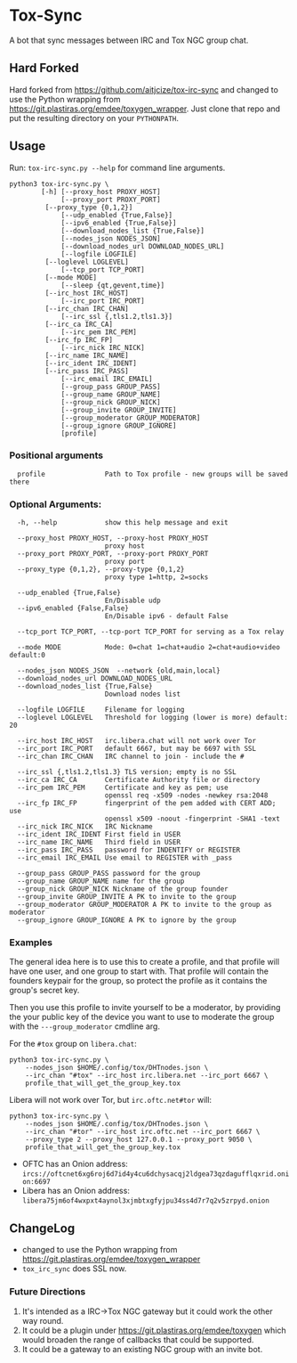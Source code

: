 # Tox-Sync

A bot that sync messages between IRC and Tox NGC group chat.

## Hard Forked

Hard forked from <https://github.com/aitjcize/tox-irc-sync>
and changed to use the Python wrapping from
<https://git.plastiras.org/emdee/toxygen_wrapper>.
Just clone that repo and put the resulting directory on your
```PYTHONPATH```.

## Usage

Run: ```tox-irc-sync.py --help``` for command line arguments.

```
python3 tox-irc-sync.py \
        [-h] [--proxy_host PROXY_HOST]
             [--proxy_port PROXY_PORT]
	     [--proxy_type {0,1,2}]
             [--udp_enabled {True,False}]
             [--ipv6_enabled {True,False}]
             [--download_nodes_list {True,False}]
             [--nodes_json NODES_JSON]
             [--download_nodes_url DOWNLOAD_NODES_URL]
             [--logfile LOGFILE]
	     [--loglevel LOGLEVEL]
             [--tcp_port TCP_PORT]
	     [--mode MODE]
             [--sleep {qt,gevent,time}]
	     [--irc_host IRC_HOST]
             [--irc_port IRC_PORT]
	     [--irc_chan IRC_CHAN]
             [--irc_ssl {,tls1.2,tls1.3}]
	     [--irc_ca IRC_CA]
             [--irc_pem IRC_PEM]
	     [--irc_fp IRC_FP]
             [--irc_nick IRC_NICK]
	     [--irc_name IRC_NAME]
	     [--irc_ident IRC_IDENT]
	     [--irc_pass IRC_PASS]
             [--irc_email IRC_EMAIL]
             [--group_pass GROUP_PASS]
             [--group_name GROUP_NAME]
             [--group_nick GROUP_NICK]
             [--group_invite GROUP_INVITE]
             [--group_moderator GROUP_MODERATOR]
             [--group_ignore GROUP_IGNORE]
             [profile]
```

### Positional arguments
```
  profile               Path to Tox profile - new groups will be saved there
```

### Optional Arguments:

```
  -h, --help            show this help message and exit
  
  --proxy_host PROXY_HOST, --proxy-host PROXY_HOST
                        proxy host
  --proxy_port PROXY_PORT, --proxy-port PROXY_PORT
                        proxy port
  --proxy_type {0,1,2}, --proxy-type {0,1,2}
                        proxy type 1=http, 2=socks
			
  --udp_enabled {True,False}
                        En/Disable udp
  --ipv6_enabled {False,False}
                        En/Disable ipv6 - default False
			
  --tcp_port TCP_PORT, --tcp-port TCP_PORT for serving as a Tox relay
  
  --mode MODE           Mode: 0=chat 1=chat+audio 2=chat+audio+video default:0
			
  --nodes_json NODES_JSON  --network {old,main,local}
  --download_nodes_url DOWNLOAD_NODES_URL
  --download_nodes_list {True,False}
                        Download nodes list
			
  --logfile LOGFILE     Filename for logging
  --loglevel LOGLEVEL   Threshold for logging (lower is more) default: 20
  
  --irc_host IRC_HOST   irc.libera.chat will not work over Tor
  --irc_port IRC_PORT   default 6667, but may be 6697 with SSL
  --irc_chan IRC_CHAN   IRC channel to join - include the #
  
  --irc_ssl {,tls1.2,tls1.3} TLS version; empty is no SSL
  --irc_ca IRC_CA       Certificate Authority file or directory
  --irc_pem IRC_PEM     Certificate and key as pem; use
                        openssl req -x509 -nodes -newkey rsa:2048
  --irc_fp IRC_FP       fingerprint of the pem added with CERT ADD; use
                        openssl x509 -noout -fingerprint -SHA1 -text
  --irc_nick IRC_NICK   IRC Nickname
  --irc_ident IRC_IDENT First field in USER
  --irc_name IRC_NAME   Third field in USER
  --irc_pass IRC_PASS   password for INDENTIFY or REGISTER
  --irc_email IRC_EMAIL Use email to REGISTER with _pass

  --group_pass GROUP_PASS password for the group
  --group_name GROUP_NAME name for the group
  --group_nick GROUP_NICK Nickname of the group founder
  --group_invite GROUP_INVITE A PK to invite to the group
  --group_moderator GROUP_MODERATOR A PK to invite to the group as moderator
  --group_ignore GROUP_IGNORE A PK to ignore by the group
```

### Examples

The general idea here is to use this to create a profile,
and that profile will have one user, and one group to start with.
That profile will contain the founders keypair for the group,
so protect the profile as it contains the group's secret key.

Then you use this profile to invite yourself to be a moderator,
by providing the your public key of the device you want to use to
moderate the group with the ```---group_moderator``` cmdline arg.

For the ```#tox``` group on ```libera.chat```:
```
python3 tox-irc-sync.py \
	--nodes_json $HOME/.config/tox/DHTnodes.json \
	--irc_chan "#tox" --irc_host irc.libera.net --irc_port 6667 \
	profile_that_will_get_the_group_key.tox
```

Libera will not work over Tor, but ```irc.oftc.net#tor``` will:
```
python3 tox-irc-sync.py \
	--nodes_json $HOME/.config/tox/DHTnodes.json \
	--irc_chan "#tor" --irc_host irc.oftc.net --irc_port 6667 \
	--proxy_type 2 --proxy_host 127.0.0.1 --proxy_port 9050 \
	profile_that_will_get_the_group_key.tox
```

* OFTC has an Onion address:
  ```ircs://oftcnet6xg6roj6d7id4y4cu6dchysacqj2ldgea73qzdagufflqxrid.onion:6697```
* Libera has an Onion address:
 ```libera75jm6of4wxpxt4aynol3xjmbtxgfyjpu34ss4d7r7q2v5zrpyd.onion```


## ChangeLog

* changed to use the Python wrapping from <https://git.plastiras.org/emdee/toxygen_wrapper>
* ```tox_irc_sync``` does  SSL now.

### Future Directions

1. It's intended as a IRC->Tox NGC gateway but it could work the other way round.
2. It could be a plugin under  <https://git.plastiras.org/emdee/toxygen>
   which would broaden the range of callbacks that could be supported.
3. It could be a gateway to an existing NGC group with an invite bot.

